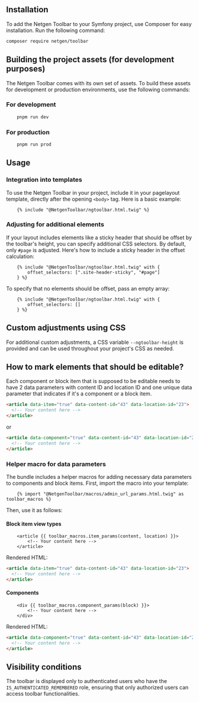## Installation

To add the Netgen Toolbar to your Symfony project, use Composer for easy installation. Run the following command:

```bash
composer require netgen/toolbar
```

## Building the project assets (for development purposes)

The Netgen Toolbar comes with its own set of assets. To build these assets for development or production environments, use the following commands:

### For development

```bash
    pnpm run dev
```

### For production

```bash
    pnpm run prod
```

## Usage

### Integration into templates

To use the Netgen Toolbar in your project, include it in your pagelayout template, directly after the opening `<body>` tag. Here is a basic example:

```twig
    {% include "@NetgenToolbar/ngtoolbar.html.twig" %}
```

### Adjusting for additional elements

If your layout includes elements like a sticky header that should be offset by the toolbar's height, you can specify additional CSS selectors. By default, only `#page` is adjusted. Here's how to include a sticky header in the offset calculation:

```twig
    {% include "@NetgenToolbar/ngtoolbar.html.twig" with {
        offset_selectors: [".site-header-sticky", "#page"]
    } %}
```

To specify that no elements should be offset, pass an empty array:

```twig
    {% include "@NetgenToolbar/ngtoolbar.html.twig" with {
        offset_selectors: []
    } %}
```

## Custom adjustments using CSS

For additional custom adjustments, a CSS variable `--ngtoolbar-height` is provided and can be used throughout your project's CSS as needed.

## How to mark elements that should be editable?

Each component or block item that is supposed to be editable needs to have 2 data parameters with content ID and location ID and one unique data parameter that indicates if it's a component or a block item.

```html
<article data-item="true" data-content-id="43" data-location-id="23">
  <!-- Your content here -->
</article>
```

or

```html
<article data-component="true" data-content-id="43" data-location-id="23">
  <!-- Your content here -->
</article>
```

### Helper macro for data parameters

The bundle includes a helper macros for adding necessary data parameters to components and block items. First, import the macro into your template:

```twig
    {% import "@NetgenToolbar/macros/admin_url_params.html.twig" as toolbar_macros %}
```

Then, use it as follows:

#### Block item view types

```twig
    <article {{ toolbar_macros.item_params(content, location) }}>
        <!-- Your content here -->
    </article>
```

Rendered HTML:

```html
<article data-item="true" data-content-id="43" data-location-id="23">
  <!-- Your content here -->
</article>
```

#### Components

```twig
    <div {{ toolbar_macros.component_params(block) }}>
        <!-- Your content here -->
    </div>
```

Rendered HTML:

```html
<article data-component="true" data-content-id="43" data-location-id="23">
  <!-- Your content here -->
</article>
```

## Visibility conditions

The toolbar is displayed only to authenticated users who have the `IS_AUTHENTICATED_REMEMBERED` role, ensuring that only authorized users can access toolbar functionalities.
